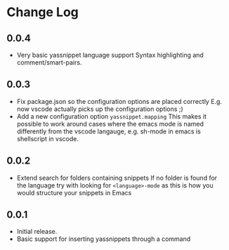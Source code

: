 # Change Log

## 0.0.4

* Very basic yassnippet language support
  Syntax highlighting and comment/smart-pairs.

## 0.0.3

* Fix package.json so the configuration options are placed correctly
  E.g. now vscode actually picks up the configuration options ;)
* Add a new configuration option `yassnippet.mapping`
  This makes it possible to work around cases where the emacs mode is
  named differently from the vscode langauge, e.g. sh-mode in emacs is
  shellscript in vscode.

## 0.0.2

* Extend search for folders containing snippets
  If no folder is found for the language try with looking for `<language>-mode`
  as this is how you would structure your snippets in Emacs

## 0.0.1

* Initial release.
* Basic support for inserting yassnippets through a command
